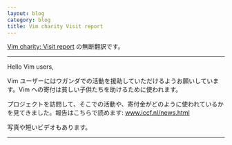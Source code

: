 ```yaml
---
layout: blog
category: blog
title: Vim charity Visit report
---
```


[Vim charity: Visit report](https://groups.google.com/d/msg/vim_announce/Ou3qKX15Ma4/X2tC_8joo8AJ) の無断翻訳です。

-----

Hello Vim users,

Vim ユーザーにはウガンダでの活動を援助していただけるようお願いしています。Vim への寄付は貧しい子供たちを助けるために使われます。

プロジェクトを訪問して、そこでの活動や、寄付金がどのように使われているかを見てきました。報告はこちらで読めます: www.iccf.nl/news.html

写真や短いビデオもあります。

-----
